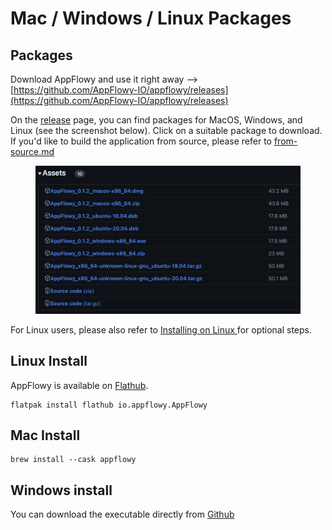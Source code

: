 # Mac / Windows / Linux Packages

## Packages

Download AppFlowy and use it right away --> [https://github.com/AppFlowy-IO/appflowy/releases](https://github.com/AppFlowy-IO/appflowy/releases)

On the [release](https://github.com/AppFlowy-IO/appflowy/releases) page, you can find packages for MacOS, Windows, and Linux (see the screenshot below). Click on a suitable package to download. If you'd like to build the application from source, please refer to [from-source.md](../from-source.md "mention")

<figure><img src="../../../../.gitbook/assets/image (6) (1).png" alt=""><figcaption></figcaption></figure>

For Linux users, please also refer to [Installing on Linux ](installing-on-linux.md)for optional steps.

##

## Linux Install

AppFlowy is available on [Flathub](https://flathub.org/apps/details/io.appflowy.AppFlowy).

```
flatpak install flathub io.appflowy.AppFlowy
```

##

## Mac Install

```
brew install --cask appflowy
```

##

## Windows install

You can download the executable directly from [Github](https://github.com/AppFlowy-IO/appflowy/releases)
